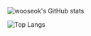 ![wooseok's GitHub stats](https://github-readme-stats.vercel.app/api?username=wooseokkkkk&show_icons=true&theme=tokyonight)

![Top Langs](https://github-readme-stats.vercel.app/api/top-langs/?username=wooseokkkkk&layout=compact&theme=tokyonight)

<!--
**wooseokkkkk/wooseokkkkk** is a ✨ _special_ ✨ repository because its `README.md` (this file) appears on your GitHub profile.

Here are some ideas to get you started:

- 🔭 I’m currently working on ...
- 🌱 I’m currently learning ...
- 👯 I’m looking to collaborate on ...
- 🤔 I’m looking for help with ...
- 💬 Ask me about ...
- 📫 How to reach me: ...
- 😄 Pronouns: ...
- ⚡ Fun fact: ...
-->
